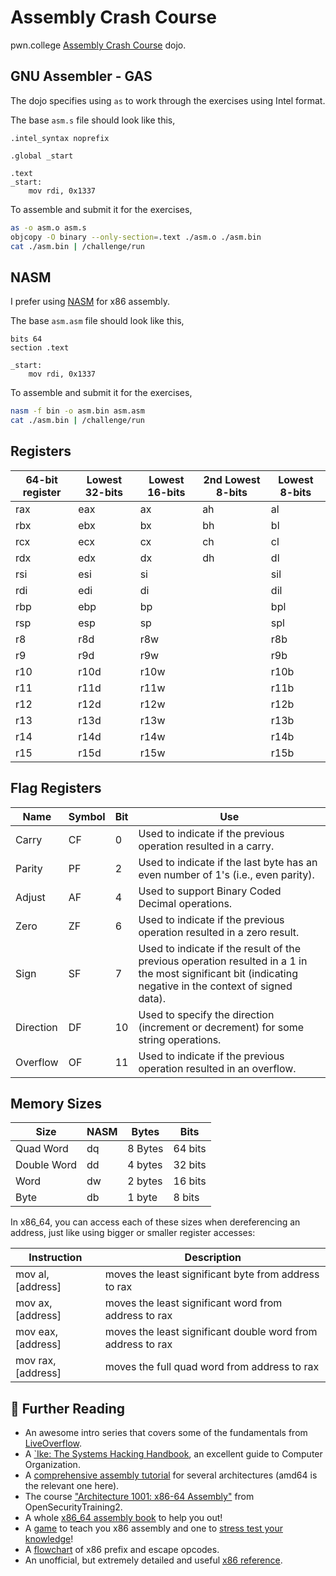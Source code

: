 # Assembly Crash Course

pwn.college [Assembly Crash Course](https://pwn.college/fundamentals/assembly-crash-course/) dojo.

## GNU Assembler - GAS

The dojo specifies using `as` to work through the exercises using Intel format.

The base `asm.s` file should look like this,

```assembly
.intel_syntax noprefix

.global _start

.text
_start:
    mov rdi, 0x1337
```

To assemble and submit it for the exercises,

```sh
as -o asm.o asm.s
objcopy -O binary --only-section=.text ./asm.o ./asm.bin
cat ./asm.bin | /challenge/run
```

## NASM

I prefer using [NASM]() for x86 assembly.

The base `asm.asm` file should look like this,

```assembly
bits 64
section .text

_start:
    mov rdi, 0x1337
```

To assemble and submit it for the exercises,

```sh
nasm -f bin -o asm.bin asm.asm
cat ./asm.bin | /challenge/run
```

## Registers

| 64-bit register | Lowest 32-bits | Lowest 16-bits | 2nd Lowest 8-bits | Lowest 8-bits |
| --------------- | -------------- | -------------- | ----------------- | ------------- |
| rax             | eax            | ax             | ah                | al            |
| rbx             | ebx            | bx             | bh                | bl            |
| rcx             | ecx            | cx             | ch                | cl            |
| rdx             | edx            | dx             | dh                | dl            |
| rsi             | esi            | si             |                   | sil           |
| rdi             | edi            | di             |                   | dil           |
| rbp             | ebp            | bp             |                   | bpl           |
| rsp             | esp            | sp             |                   | spl           |
| r8              | r8d            | r8w            |                   | r8b           |
| r9              | r9d            | r9w            |                   | r9b           |
| r10             | r10d           | r10w           |                   | r10b          |
| r11             | r11d           | r11w           |                   | r11b          |
| r12             | r12d           | r12w           |                   | r12b          |
| r13             | r13d           | r13w           |                   | r13b          |
| r14             | r14d           | r14w           |                   | r14b          |
| r15             | r15d           | r15w           |                   | r15b          |

## Flag Registers

| Name | Symbol | Bit | Use |
| --- | --- | --- | --- |
| Carry | CF | 0 | Used to indicate if the previous operation resulted in a carry. |
| Parity | PF | 2 | Used to indicate if the last byte has an even number of 1's (i.e., even parity). |
| Adjust | AF | 4 | Used to support Binary Coded Decimal operations. |
| Zero | ZF | 6 | Used to indicate if the previous operation resulted in a zero result. |
| Sign | SF | 7 | Used to indicate if the result of the previous operation resulted in a 1 in the most significant bit (indicating negative in the context of signed data). |
| Direction | DF | 10 | Used to specify the direction (increment or decrement) for some string operations. |
| Overflow | OF | 11 | Used to indicate if the previous operation resulted in an overflow. |

## Memory Sizes

| Size | NASM | Bytes | Bits |
| --- | --- | --- | --- |
| Quad Word | dq | 8 Bytes | 64 bits |
| Double Word | dd | 4 bytes | 32 bits |
| Word        | dw | 2 bytes | 16 bits |
| Byte        | db | 1 byte  | 8 bits |

In x86_64, you can access each of these sizes when dereferencing an address, just like using
bigger or smaller register accesses:

| Instruction | Description |
| --- | --- |
| mov al, [address]  | moves the least significant byte from address to rax |
| mov ax, [address]  | moves the least significant word from address to rax |
| mov eax, [address] | moves the least significant double word from address to rax |
| mov rax, [address] | moves the full quad word from address to rax |

## 📖 Further Reading

- An awesome intro series that covers some of the fundamentals from [LiveOverflow](https://www.youtube.com/watch?v=iyAyN3GFM7A&list=PLhixgUqwRTjxglIswKp9mpkfPNfHkzyeN&index=1).
- A [`Ike: The Systems Hacking Handbook](https://ike.mahaloz.re/1_introduction/introduction.html), an excellent guide to Computer Organization.
- A [comprehensive assembly tutorial](https://github.com/mytechnotalent/Reverse-Engineering-Tutorial) for several architectures (amd64 is the relevant one here).
- The course ["Architecture 1001: x86-64 Assembly"](https://ost2.fyi/Arch1001) from OpenSecurityTraining2.
- A whole [x86_64 assembly book](https://open.umn.edu/opentextbooks/textbooks/733) to help you out!
- A [game](https://squallygame.com/) to teach you x86 assembly and one to [stress test your knowledge](https://oooverflow.io/zero-is-you/)!
- A [flowchart](https://soc.me/interfaces/x86-prefixes-and-escape-opcodes-flowchart) of x86 prefix and escape opcodes.
- An unofficial, but extremely detailed and useful [x86 reference](https://www.felixcloutier.com/x86/).
